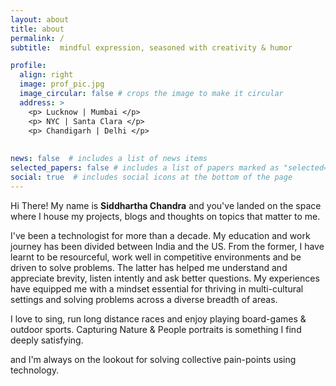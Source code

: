 ```yaml
---
layout: about
title: about
permalink: /
subtitle:  mindful expression, seasoned with creativity & humor

profile:
  align: right
  image: prof_pic.jpg
  image_circular: false # crops the image to make it circular
  address: >
    <p> Lucknow | Mumbai </p>
    <p> NYC | Santa Clara </p>
    <p> Chandigarh | Delhi </p>
    
  
news: false  # includes a list of news items
selected_papers: false # includes a list of papers marked as "selected={true}"
social: true  # includes social icons at the bottom of the page
---
```


Hi There! My name is **Siddhartha Chandra** and you've landed on the space where I house my projects, blogs and thoughts on topics that matter to me.

I've been a technologist for more than a decade. My education and work journey has been divided between India and the US. From the former, I have learnt to be resourceful, work well in competitive environments and be driven to solve problems. The latter has helped me understand and appreciate brevity, listen intently and ask better questions. 
My experiences have equipped me with a mindset essential for thriving in multi-cultural settings and solving problems across a diverse breadth of areas.

I love to sing, run long distance races and enjoy playing board-games & outdoor sports.
Capturing Nature & People portraits is something I find deeply satisfying. 

and I'm always on the lookout for solving collective pain-points using technology.
